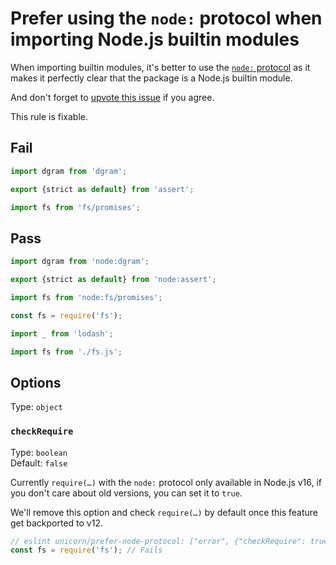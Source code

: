 # Prefer using the `node:` protocol when importing Node.js builtin modules

When importing builtin modules, it's better to use the [`node:` protocol](https://nodejs.org/api/esm.html#esm_node_imports) as it makes it perfectly clear that the package is a Node.js builtin module.

And don't forget to [upvote this issue](https://github.com/nodejs/node/issues/38343) if you agree.

This rule is fixable.

## Fail

```js
import dgram from 'dgram';
```

```js
export {strict as default} from 'assert';
```

```js
import fs from 'fs/promises';
```

## Pass

```js
import dgram from 'node:dgram';
```

```js
export {strict as default} from 'node:assert';
```

```js
import fs from 'node:fs/promises';
```

```js
const fs = require('fs');
```

```js
import _ from 'lodash';
```

```js
import fs from './fs.js';
```

## Options

Type: `object`

### `checkRequire`

Type: `boolean`\
Default: `false`

Currently `require(…)` with the `node:` protocol only available in Node.js v16, if you don't care about old versions, you can set it to `true`.

We'll remove this option and check `require(…)` by default once this feature get backported to v12.

```js
// eslint unicorn/prefer-node-protocol: ["error", {"checkRequire": true}]
const fs = require('fs'); // Fails
```
